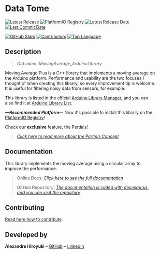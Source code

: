 # Data Tome

[![Latest Release](https://img.shields.io/github/v/release/AlexandreHiroyuki/DataTome)](https://github.com/AlexandreHiroyuki/DataTome/releases)
[![PlatformIO Registry](https://badges.registry.platformio.org/packages/alexandrehiroyuki/library/DataTome.svg)](https://registry.platformio.org/libraries/alexandrehiroyuki/DataTome)
[![Latest Release Date](https://img.shields.io/github/release-date/AlexandreHiroyuki/DataTome)](https://github.com/AlexandreHiroyuki/DataTome/releases)
[![Last Commit Date](https://img.shields.io/github/last-commit/AlexandreHiroyuki/DataTome)](https://github.com/AlexandreHiroyuki/DataTome/commits/master)

[![GitHub Stars](https://img.shields.io/github/stars/AlexandreHiroyuki/DataTome?color=yellow)](https://github.com/AlexandreHiroyuki/DataTome/stargazers)
[![Contributors](https://img.shields.io/github/contributors-anon/AlexandreHiroyuki/DataTome)](https://github.com/AlexandreHiroyuki/DataTome/graphs/contributors)
[![Top Language](https://img.shields.io/github/languages/top/AlexandreHiroyuki/DataTome)](https://github.com/AlexandreHiroyuki/DataTome)

## Description

> _Old name: MovingAverage_ArduinoLibrary_

Moving Average Plus is a C++ library that implements a moving average on the Arduino platform. Performance and usability are the two focuses I thought of when creating this library, so every improvement tip is welcome. It is useful for filtering noisy data from sensors, for example.

This library is listed in the official [Arduino Library Manager](https://www.arduino.cc/reference/en/libraries/movingaverageplus/), and you can also find it at [Arduino Library List](https://www.arduinolibraries.info/libraries/moving-average-plus).

_**—Recommended Platform—**_ Now it's possible to install this library on the [PlatformIO Registry](https://registry.platformio.org/libraries/alexandrehiroyuki/MovingAveragePlus)!

Check our **exclusive** feature, the Partials!

> _[Click here to read more about the Partials Concept](https://alexandrehiroyuki.github.io/DataTomeDocs/docs/category/partials)_

## Documentation

This library implements the moving average using a circular array to improve the performance.

> Online Docs: _[Click here to see the full documentation](https://alexandrehiroyuki.github.io/DataTomeDocs/)_
>
> GitHub Repository: _[The documentation is coded with docusaurus, and you can visit the repository](https://github.com/AlexandreHiroyuki/DataTomeDocs)_

## Contributing

[Read here how to contribute](https://github.com/AlexandreHiroyuki/DataTome/blob/master/CONTRIBUTING.md).

## Developed by

**Alexandre Hiroyuki** – [GitHub](https://github.com/AlexandreHiroyuki) – [LinkedIn](https://www.linkedin.com/in/alexandre-hiroyuki-yamauchi-7137241a6/)
